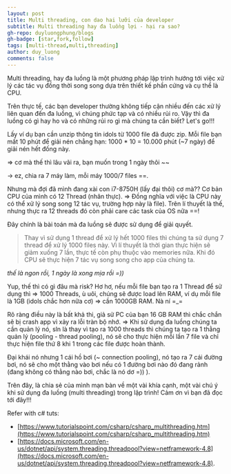 ```yaml
---
layout: post
title: Multi threading, con dao hai lưỡi của developer
subtitle: Multi threading hay đa luồng lợi - hại ra sao?
gh-repo: duyluongphung/blogs
gh-badge: [star,fork,follow]
tags: [multi-thread,multi,threading]
author: duy_luong
comments: false
---
```


Multi threading, hay đa luồng là một phương pháp lập trình hướng tới việc xử lý các tác vụ đồng thời song song dựa trên thiết kế phần cứng và cụ thể là CPU.

Trên thực tế, các bạn developer thường không tiếp cận nhiều đến các xử lý liên quan đến đa luồng, vì chúng phức tạp và có nhiều rủi ro.
Vậy thì đa luồng có gì hay ho và có những rủi ro gì mà chúng ta cần biết?
Let's go!!!

Lấy ví dụ bạn cần unzip thông tin idols từ 1000 file đã được zip. Mỗi file bạn mất 10 phút để giải nén chẳng hạn:
1000 * 10 = 10.000 phút (~7 ngày) để giải nén hết đống này.

=> cơ mà thế thì lâu vãi ra, bạn muốn trong 1 ngày thôi ~~

-> ez, chia ra 7 máy làm, mỗi máy 1000/7 files ==.

Nhưng mà đợi đã mình đang xài con i7-8750H (lấy đại thôi) cơ mà?? Cơ bản CPU của mình có 12 Thread (nhân thực).
=> Đồng nghĩa với việc là CPU này có thể xử lý song song 12 tác vụ, trường hợp này là file). Trên lí thuyết là thế, nhưng thực ra 12 threads đó còn phải care các task của OS nữa ==!

Đây chính là bài toán mà đa luồng sẽ được sử dụng để giải quyết.
>Thay vì sử dụng 1 thread để xử lý hết 1000 files thì chúng ta sử dụng 7 thread để xử lý 1000 files này. Vì lí thuyết là thời gian thực hiện
sẽ giảm xuống 7 lần, thực tế còn phụ thuộc vào memories nữa. Khi đó CPU sẽ thực hiện 7 tác vụ song song cho app của chúng ta.

*thế là ngon rồi, 1 ngày là xong mịa rồi =))*

Yup, thế thì có gì đâu mà risk?
Hơ hơ, nếu mỗi file bạn tạo ra 1 Thread để sử dụng thì => 1000 Threads, ù uôi, chúng sẽ được load lên RAM, ví dụ mỗi file là 1GB (idols chắc hơn nữa cơ) 
=> cần 1000GB RAM. Nà ní =_=

Rõ ràng điều này là bất khả thi, giả sử PC của bạn 16 GB RAM thì chắc chắn sẽ bị crash app vì xảy ra lỗi tràn bộ nhớ.
=> Khi sử dụng đa luồng chúng ta cần quản lý nó, sln là thay vì tạo ra 1000 threads thì chúng ta tạo ra 1 thằng quản lý (pooling - thread pooling), nó sẽ cho thực hiện mỗi lần 7 file và chỉ thực hiện file thứ 8 khi 1 trong các file được hoàn thành.

Đại khái nó nhưng 1 cái hồ bơi (~ connection pooling), nó tạo ra 7 cái đường bơi, nó sẽ cho một thằng vào bơi nếu có 1 đường bơi nào đó đang rảnh (đang không có thằng nào bơi, chắc là nó dơ =)) ).

Trên đây, là chia sẻ của mình mạn bàn về một vài khía cạnh, một vài chú ý khi sử dụng đa luồng (multi threading) trong lập trình!
Cảm ơn vì bạn đã đọc tới đây!!!

Refer with c# tuts: 
- [https://www.tutorialspoint.com/csharp/csharp_multithreading.htm](https://www.tutorialspoint.com/csharp/csharp_multithreading.htm)
- [https://docs.microsoft.com/en-us/dotnet/api/system.threading.threadpool?view=netframework-4.8](https://docs.microsoft.com/en-us/dotnet/api/system.threading.threadpool?view=netframework-4.8).
